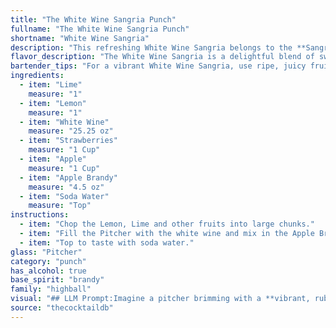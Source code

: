 ```yaml
---
title: "The White Wine Sangria Punch"
fullname: "The White Wine Sangria Punch"
shortname: "White Wine Sangria"
description: "This refreshing White Wine Sangria belongs to the **Sangria family**, a Spanish tradition dating back centuries.  This specific version, with its fruity additions and brandy, is a modern twist on the classic, offering a delightful blend of sweet and tart flavors. "
flavor_description: "The White Wine Sangria is a delightful blend of sweet and tart.  The crisp white wine is balanced by the citrusy punch of lime and lemon.  Ripe strawberries and juicy apple add a natural sweetness, while a touch of apple brandy brings warm, spiced notes.  The soda water provides a refreshing fizz, making this sangria a perfect summer sipper. "
bartender_tips: "For a vibrant White Wine Sangria, use ripe, juicy fruit and muddle gently to release their aromas without making the drink bitter.  Add the apple brandy for a warm, complex flavor.  Chill the sangria thoroughly before serving.  When assembling, layer the ingredients to create a visually appealing presentation.  Top with soda water just before serving to retain fizziness. "
ingredients:
  - item: "Lime"
    measure: "1"
  - item: "Lemon"
    measure: "1"
  - item: "White Wine"
    measure: "25.25 oz"
  - item: "Strawberries"
    measure: "1 Cup"
  - item: "Apple"
    measure: "1 Cup"
  - item: "Apple Brandy"
    measure: "4.5 oz"
  - item: "Soda Water"
    measure: "Top"
instructions:
  - item: "Chop the Lemon, Lime and other fruits into large chunks."
  - item: "Fill the Pitcher with the white wine and mix in the Apple Brandy."
  - item: "Top to taste with soda water."
glass: "Pitcher"
category: "punch"
has_alcohol: true
base_spirit: "brandy"
family: "highball"
visual: "## LLM Prompt:Imagine a pitcher brimming with a **vibrant, ruby-red sangria**.  The **sparkling, chilled white wine** dances with **perfectly ripe, halved strawberries**, their vibrant crimson contrasting with the **pale green of sliced limes and lemons**. **Thinly sliced apples**, their flesh slightly tinged with pink from the soaking, add a refreshing touch.  The **light, aromatic mist of apple brandy** lingers above, creating a tantalizing scent. **Tiny bubbles** from the soda water rise to the surface, creating a **playful, effervescent texture**. The entire composition is an **inviting spectacle**, radiating summery warmth and promising a delightful taste experience. "
source: "thecocktaildb"
---
```


